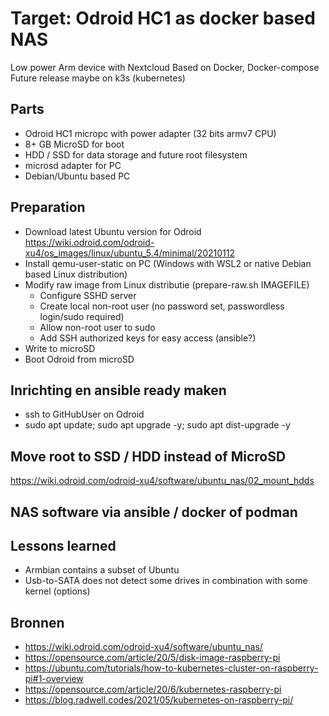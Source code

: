 # Target: Odroid HC1 as docker based NAS

Low power Arm device with Nextcloud
Based on Docker, Docker-compose
Future release maybe on k3s (kubernetes)

## Parts

* Odroid HC1 micropc with power adapter (32 bits armv7 CPU)
* 8+ GB MicroSD for boot
* HDD / SSD for data storage and future root filesystem
* microsd adapter for PC
* Debian/Ubuntu based PC

## Preparation

* Download latest Ubuntu version for Odroid
  https://wiki.odroid.com/odroid-xu4/os_images/linux/ubuntu_5.4/minimal/20210112
* Install qemu-user-static on PC (Windows with WSL2 or native Debian based Linux distribution)
* Modify raw image from Linux distributie (prepare-raw.sh IMAGEFILE)
  * Configure SSHD server
  * Create local non-root user (no password set, passwordless login/sudo required)
  * Allow non-root user to sudo
  * Add SSH authorized keys for easy access (ansible?)
* Write to microSD
* Boot Odroid from microSD

## Inrichting en ansible ready maken

* ssh to GitHubUser on Odroid
* sudo apt update; sudo apt upgrade -y; sudo apt dist-upgrade -y

## Move root to SSD / HDD instead of MicroSD

https://wiki.odroid.com/odroid-xu4/software/ubuntu_nas/02_mount_hdds

## NAS software via ansible / docker of podman

## Lessons learned

* Armbian contains a subset of Ubuntu
* Usb-to-SATA does not detect some drives in combination with some kernel (options)

## Bronnen

* https://wiki.odroid.com/odroid-xu4/software/ubuntu_nas/
* https://opensource.com/article/20/5/disk-image-raspberry-pi
* https://ubuntu.com/tutorials/how-to-kubernetes-cluster-on-raspberry-pi#1-overview
* https://opensource.com/article/20/6/kubernetes-raspberry-pi
* https://blog.radwell.codes/2021/05/kubernetes-on-raspberry-pi/
